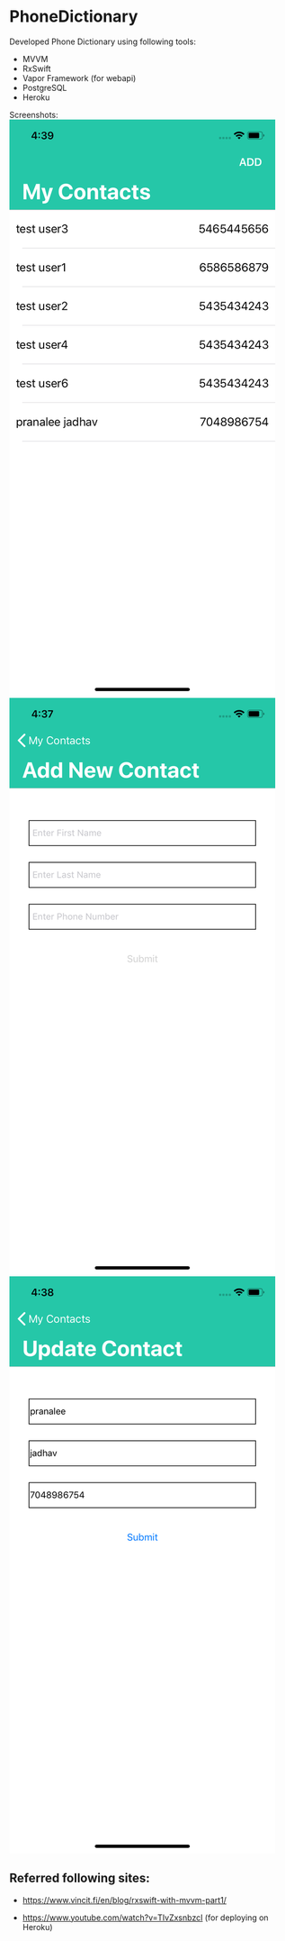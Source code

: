 # PhoneDictionary
Developed Phone Dictionary using following tools:

- MVVM
- RxSwift
- Vapor Framework (for webapi)
- PostgreSQL 
- Heroku

Screenshots:
![Contact List](https://raw.githubusercontent.com/pranaleejadhav/PhoneDictionary/master/screenshots/image1.png)
![Add Contact](https://raw.githubusercontent.com/pranaleejadhav/PhoneDictionary/master/screenshots/image2.png)
![Update Contact](https://raw.githubusercontent.com/pranaleejadhav/PhoneDictionary/master/screenshots/image3.png)


## Referred following sites:

- https://www.vincit.fi/en/blog/rxswift-with-mvvm-part1/

- https://www.youtube.com/watch?v=TIvZxsnbzcI (for deploying on Heroku)
